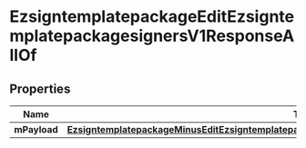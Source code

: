 
# EzsigntemplatepackageEditEzsigntemplatepackagesignersV1ResponseAllOf

## Properties
Name | Type | Description | Notes
------------ | ------------- | ------------- | -------------
**mPayload** | [**EzsigntemplatepackageMinusEditEzsigntemplatepackagesignersMinusV1MinusResponseMinusMPayload**](EzsigntemplatepackageMinusEditEzsigntemplatepackagesignersMinusV1MinusResponseMinusMPayload.md) |  | 



